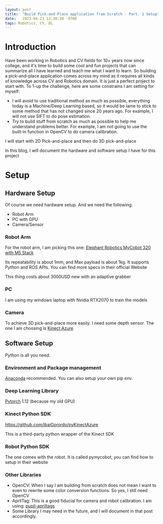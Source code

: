 ```yaml
---
layout: post
title:  "Build Pick-and-Place application from Scratch - Part. 1 Setup"
date:   2023-04-23 12:30:30 -0700
tags: Robotics, CV, DL
---
```

# Introduction
Have been working in Robotics and CV fields for 10+ years now since college, and it's time to build some cool and fun projects that can summarize all I have learned and teach me what I want to learn. So building a pick-and-place application comes across my mind as it requires all kinds of knowledge across CV and Robotics domain. It is just a perfect project to start with. To 1-up the challenge, here are some constrains I am setting for myself:
- I will avoid to use traditional method as much as possible, everything today is a Machine/Deep Learning based, so it would be lame to stick to some method that has not changed since 20 years ago. For example, I will not use SIFT to do pose estimation.
- Try to build stuff from scratch as much as possible to help me understand problems better. For example, I am not going to use the built-in function in OpenCV to do camera calibration. 

I will start with 2D Pick-and-place and then do 3D pick-and-place

In this blog, I will document the hardware and software setup I have for this project
# Setup
## Hardware Setup
Of course we need hardware setup. And we need the following:
- Robot Arm
- PC with GPU
- Camera/Sensor
### Robot Arm
For the robot arm, I am picking this one:
[Elephant Robotics MyCobot 320 with M5 Stack](https://www.elephantrobotics.com/en/mycobot-320-m5-en/)

Its repeatability is about 1mm, and Max payload is about 1kg. It supports Python and ROS APIs. You can find more specs in their official Website

This thing costs about 3000USD new with an adaptive grabber
### PC
I am using my windows laptop with Nvidia RTX2070 to train the models
### Camera
To achieve 3D pick-and-place more easily. I need some depth sensor. The one I am choosing is [Kinect Azure](https://www.microsoft.com/en-us/d/azure-kinect-dk/8pp5vxmd9nhq?activetab=pivot:overviewtab&culture=en-us&country=us)
## Software Setup
Python is all you need.
### Environment and Package management
[Anaconda](https://www.anaconda.com/) recommended. You can also setup your own pip env.
### Deep Learning Library
[Pytorch](https://pytorch.org/) 1.12 (because my old GPU)
### Kinect Python SDK
https://github.com/ibaiGorordo/pyKinectAzure

This is a third-party python wrapper of the Kinect SDK
### Robot Python SDK
The one comes with the robot. It is called pymycobot, you can find how to setup in their website
### Other Libraries
- OpenCV: When I say I am building from scratch does not mean I want to even to rewrite some color conversion functions. So yes, I still need OpenCV
- AprilTag: This is a good fiducial for camera and robot calibration. I am using: [pupil-apriltags](https://github.com/pupil-labs/apriltags)
- Some Library I may need in the future, and I will document in that post accordingly.